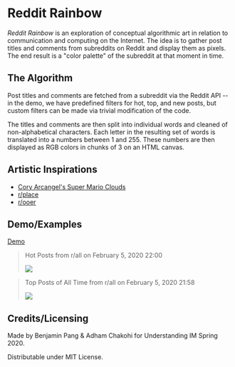 # Reddit Rainbow

*Reddit Rainbow* is an exploration of conceptual algorithmic art in relation to communication and computing on the Internet. The idea is to gather post titles and comments from subreddits on Reddit and display them as pixels. The end result is a "color palette" of the subreddit at that moment in time.

## The Algorithm

Post titles and comments are fetched from a subreddit via the Reddit API -- in the demo, we have predefined filters for hot, top, and new posts, but custom filters can be made via trivial modification of the code.

The titles and comments are then split into individual words and cleaned of non-alphabetical characters. Each letter in the resulting set of words is translated into a numbers between 1 and 255. These numbers are then displayed as RGB colors in chunks of 3 on an HTML canvas.

## Artistic Inspirations

- [Cory Arcangel's Super Mario Clouds](http://www.coryarcangel.com/things-i-made/2002-001-super-mario-clouds)
- [r/place](https://www.reddit.com/r/place)
- [r/ooer](https://www.reddit.com/r/ooer)

## Demo/Examples

[Demo](https://bennyboy.tech/rainbow)


> Hot Posts from r/all on February 5, 2020 22:00
>
> ![](https://github.com/molarmanful/rainbow/blob/master/examples/hot_all_02_05_2020_22_00.png)

> Top Posts of All Time from r/all on February 5, 2020 21:58
>
> ![](https://github.com/molarmanful/rainbow/blob/master/examples/top_art_02_05_2020_21_58.png)

## Credits/Licensing

Made by Benjamin Pang & Adham Chakohi for Understanding IM Spring 2020.

Distributable under MIT License.
